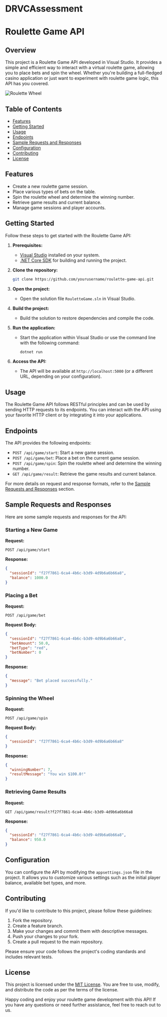 # DRVCAssessment

# Roulette Game API

## Overview

This project is a Roulette Game API developed in Visual Studio. It provides a simple and efficient way to interact with a virtual roulette game, allowing you to place bets and spin the wheel. Whether you're building a full-fledged casino application or just want to experiment with roulette game logic, this API has you covered.

![Roulette Wheel](https://example.com/roulette-wheel.png)

## Table of Contents

- [Features](#features)
- [Getting Started](#getting-started)
- [Usage](#usage)
- [Endpoints](#endpoints)
- [Sample Requests and Responses](#sample-requests-and-responses)
- [Configuration](#configuration)
- [Contributing](#contributing)
- [License](#license)

## Features

- Create a new roulette game session.
- Place various types of bets on the table.
- Spin the roulette wheel and determine the winning number.
- Retrieve game results and current balance.
- Manage game sessions and player accounts.

## Getting Started

Follow these steps to get started with the Roulette Game API:

1. **Prerequisites:**
   - [Visual Studio](https://visualstudio.microsoft.com/) installed on your system.
   - [.NET Core SDK](https://dotnet.microsoft.com/download/dotnet) for building and running the project.

2. **Clone the repository:**
   ```bash
   git clone https://github.com/yourusername/roulette-game-api.git
   ```

3. **Open the project:**
   - Open the solution file `RouletteGame.sln` in Visual Studio.

4. **Build the project:**
   - Build the solution to restore dependencies and compile the code.

5. **Run the application:**
   - Start the application within Visual Studio or use the command line with the following command:
     ```bash
     dotnet run
     ```

6. **Access the API:**
   - The API will be available at `http://localhost:5000` (or a different URL, depending on your configuration).

## Usage

The Roulette Game API follows RESTful principles and can be used by sending HTTP requests to its endpoints. You can interact with the API using your favorite HTTP client or by integrating it into your applications.

## Endpoints

The API provides the following endpoints:

- `POST /api/game/start`: Start a new game session.
- `POST /api/game/bet`: Place a bet on the current game session.
- `POST /api/game/spin`: Spin the roulette wheel and determine the winning number.
- `GET /api/game/result`: Retrieve the game results and current balance.

For more details on request and response formats, refer to the [Sample Requests and Responses](#sample-requests-and-responses) section.

## Sample Requests and Responses

Here are some sample requests and responses for the API:

### Starting a New Game

**Request:**

```http
POST /api/game/start
```

**Response:**

```json
{
  "sessionId": "f27f7861-6ca4-4b6c-b3d9-4d9b6a6b66a8",
  "balance": 1000.0
}
```

### Placing a Bet

**Request:**

```http
POST /api/game/bet
```

**Request Body:**

```json
{
  "sessionId": "f27f7861-6ca4-4b6c-b3d9-4d9b6a6b66a8",
  "betAmount": 50.0,
  "betType": "red",
  "betNumber": 0
}
```

**Response:**

```json
{
  "message": "Bet placed successfully."
}
```

### Spinning the Wheel

**Request:**

```http
POST /api/game/spin
```

**Request Body:**

```json
{
  "sessionId": "f27f7861-6ca4-4b6c-b3d9-4d9b6a6b66a8"
}
```

**Response:**

```json
{
  "winningNumber": 7,
  "resultMessage": "You win $100.0!"
}
```

### Retrieving Game Results

**Request:**

```http
GET /api/game/result?f27f7861-6ca4-4b6c-b3d9-4d9b6a6b66a8
```

**Response:**

```json
{
  "sessionId": "f27f7861-6ca4-4b6c-b3d9-4d9b6a6b66a8",
  "balance": 950.0
}
```

## Configuration

You can configure the API by modifying the `appsettings.json` file in the project. It allows you to customize various settings such as the initial player balance, available bet types, and more.

## Contributing

If you'd like to contribute to this project, please follow these guidelines:

1. Fork the repository.
2. Create a feature branch.
3. Make your changes and commit them with descriptive messages.
4. Push your changes to your fork.
5. Create a pull request to the main repository.

Please ensure your code follows the project's coding standards and includes relevant tests.

## License

This project is licensed under the [MIT License](LICENSE). You are free to use, modify, and distribute the code as per the terms of the license.

Happy coding and enjoy your roulette game development with this API! If you have any questions or need further assistance, feel free to reach out to us.

